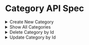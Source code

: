 # Category API Spec

<details><summary>Create New Category</summary>

### Endpoint : ```POST /api/v1/categories```

Request Body :

```json
{
  "name_categories": "Stroller"
}
```

Response Body :

```json
{
  "success": "true",
  "message": "Category created successfully",
  "data": {
    "id": 1,
    "name_categories": "Stroller",
    "created_at": "2024-05-29T16:08:18.905Z"
  }
}
```
</details>

<details><summary>Show All Categories</summary>

### Endpoint : ```GET /api/v1/categories```

Response Body :

```json
{
  "success": "true",
  "data": [
    {
      "id": 1,
      "name_categories": "Stroller",
      "created_at": "2024-05-29T16:08:18.905Z"
    },
    {
      "id": 2,
      "name_categories": "Walkers",
      "created_at": "2024-05-29T16:11:23.703Z"
    },
    {
      "id": 3,
      "name_categories": "Baby Car Seat",
      "created_at": "2024-05-29T16:11:37.213Z"
    }
  ]
}
```
</details>

<details><summary>Delete Category by Id</summary>

### Endpoint : ```DELETE /api/v1/categories/:id```

Response Body Success :

```json
{
  "success": "true",
  "message": "Category deleted successfully"
}
```

Response Body Error :

```json
{
  "success": "false",
  "message": "Category not found or already deleted!"
}
```

Response Body Error jika masih ada product:

```json
{
    "success": "false",
    "message": "Category contains products and cannot be deleted!"
}
```
</details>

<details><summary>Update Category by Id</summary>

### Endpoint : ```PATCH /api/v1/categories/:id```
Request Headers :

```
Key: Authorization
Value: Baerer <token>
```

Request Body menggunakan form-data:

> semua key berupa `Text` kecuali avatar menggunakan `File`


```json
{
  "name_categories": "new_category_name_update",
  "image": "url"
}


```
Response Body Success :

```json

{
    "success": "true",
    "message": "Category updated successfully",
    "data": {
        "id": 6,
        "name_categories": "Breast Pump Updated",
        "created_at": "2024-06-04T12:31:02.334Z"
    }
}
```
</details>
